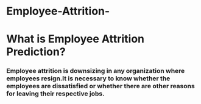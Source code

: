 # Employee-Attrition-
# What is Employee Attrition Prediction?
### Employee attrition is downsizing in any organization where employees resign.It is necessary to know whether the employees are dissatisfied or whether there are other reasons for leaving their respective jobs.
